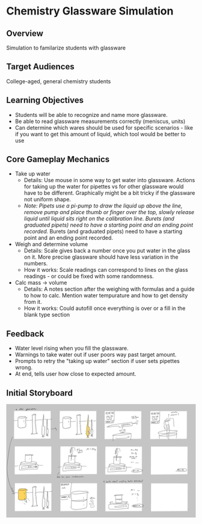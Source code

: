 
# Chemistry Glassware Simulation

## Overview

Simulation to familarize students with glassware

## Target Audiences

College-aged, general chemistry students

## Learning Objectives

- Students will be able to recognize and name more glassware.
- Be able to read glassware measurements correctly (meniscus, units)
- Can determine which wares should be used for specific scenarios - like if you want to get this amount of liquid, which tool would be better to use

## Core Gameplay Mechanics

- Take up water
    - Details: Use mouse in some way to get water into glassware. Actions for taking up the water for pipettes vs for other glassware would have to be different. Graphically  might be a bit tricky if the glassware not uniform shape.
    - _Note: Pipets use a pi-pump to draw the liquid up above the line, remove pump and place thumb or finger over the top, slowly release liquid until liquid sits right on the calibration line. Burets (and graduated pipets) need to have a starting point and an ending point recorded._
Burets (and graduated pipets) need to have a starting point and an ending point recorded.
- Weigh and determine volume
    - Details: Scale gives back a number once you put water in the glass on it. More precise glassware should have less variation in the numbers.
    - How it works: Scale readings can correspond to lines on the glass readings - or could be fixed with some randomness.
- Calc mass -> volume
    - Details: A notes section after the weighing with formulas and a guide to how to calc. Mention water tempurature and how to get density from it. 
    - How it works: Could autofill once everything is over or a fill in the blank type section

## Feedback

- Water level rising when you fill the glassware.
- Warnings to take water out if user poors way past target amount.
- Prompts to retry the "taking up water" section if user sets pipettes wrong.
- At end, tells user how close to expected amount.

## Initial Storyboard
![Storyboard](glassware_storyboard.jpg) 
